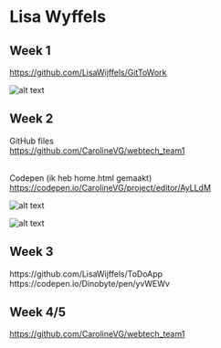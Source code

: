 <h1>Lisa Wyffels</h1>

<h2>Week 1</h2>

https://github.com/LisaWijffels/GitToWork

![alt text](https://i.imgur.com/yZIZKdB.png)


<h2>Week 2</h2>

GitHub files<br>
https://github.com/CarolineVG/webtech_team1<br><br>

Codepen (ik heb home.html gemaakt)<br>
https://codepen.io/CarolineVG/project/editor/AyLLdM


![alt text](https://i.imgur.com/gyTqVLC.png)

![alt text](https://i.imgur.com/eTJ0Usl.png)

<h2>Week 3</h2>
https://github.com/LisaWijffels/ToDoApp<br>
https://codepen.io/Dinobyte/pen/yvWEWv


<h2>Week 4/5</h2>

https://github.com/CarolineVG/webtech_team1<br><br>
